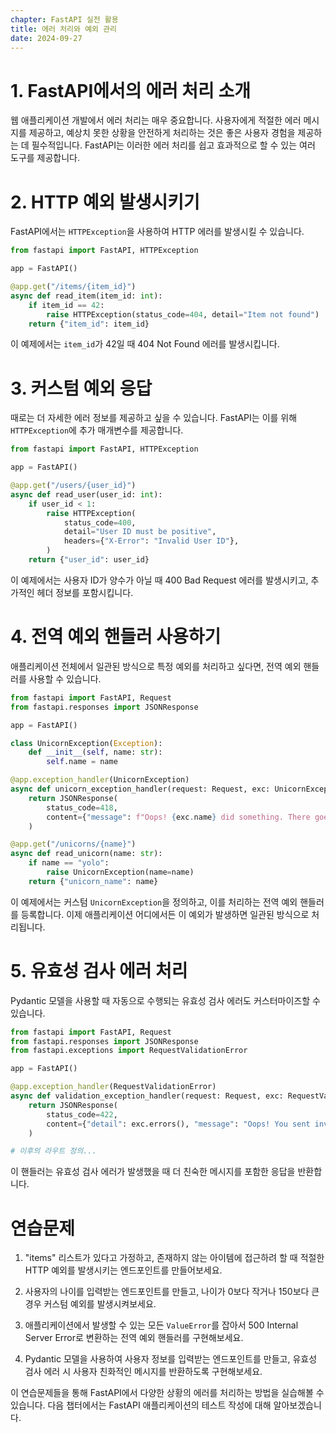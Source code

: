 ```yaml
---
chapter: FastAPI 실전 활용
title: 에러 처리와 예외 관리
date: 2024-09-27
---
```


# 1. FastAPI에서의 에러 처리 소개

웹 애플리케이션 개발에서 에러 처리는 매우 중요합니다. 사용자에게 적절한 에러 메시지를 제공하고, 예상치 못한 상황을 안전하게 처리하는 것은 좋은 사용자 경험을 제공하는 데 필수적입니다. FastAPI는 이러한 에러 처리를 쉽고 효과적으로 할 수 있는 여러 도구를 제공합니다.

# 2. HTTP 예외 발생시키기

FastAPI에서는 `HTTPException`을 사용하여 HTTP 에러를 발생시킬 수 있습니다.

```python
from fastapi import FastAPI, HTTPException

app = FastAPI()

@app.get("/items/{item_id}")
async def read_item(item_id: int):
    if item_id == 42:
        raise HTTPException(status_code=404, detail="Item not found")
    return {"item_id": item_id}
```

이 예제에서는 `item_id`가 42일 때 404 Not Found 에러를 발생시킵니다.

# 3. 커스텀 예외 응답

때로는 더 자세한 에러 정보를 제공하고 싶을 수 있습니다. FastAPI는 이를 위해 `HTTPException`에 추가 매개변수를 제공합니다.

```python
from fastapi import FastAPI, HTTPException

app = FastAPI()

@app.get("/users/{user_id}")
async def read_user(user_id: int):
    if user_id < 1:
        raise HTTPException(
            status_code=400,
            detail="User ID must be positive",
            headers={"X-Error": "Invalid User ID"},
        )
    return {"user_id": user_id}
```

이 예제에서는 사용자 ID가 양수가 아닐 때 400 Bad Request 에러를 발생시키고, 추가적인 헤더 정보를 포함시킵니다.

# 4. 전역 예외 핸들러 사용하기

애플리케이션 전체에서 일관된 방식으로 특정 예외를 처리하고 싶다면, 전역 예외 핸들러를 사용할 수 있습니다.

```python
from fastapi import FastAPI, Request
from fastapi.responses import JSONResponse

app = FastAPI()

class UnicornException(Exception):
    def __init__(self, name: str):
        self.name = name

@app.exception_handler(UnicornException)
async def unicorn_exception_handler(request: Request, exc: UnicornException):
    return JSONResponse(
        status_code=418,
        content={"message": f"Oops! {exc.name} did something. There goes a rainbow..."},
    )

@app.get("/unicorns/{name}")
async def read_unicorn(name: str):
    if name == "yolo":
        raise UnicornException(name=name)
    return {"unicorn_name": name}
```

이 예제에서는 커스텀 `UnicornException`을 정의하고, 이를 처리하는 전역 예외 핸들러를 등록합니다. 이제 애플리케이션 어디에서든 이 예외가 발생하면 일관된 방식으로 처리됩니다.

# 5. 유효성 검사 에러 처리

Pydantic 모델을 사용할 때 자동으로 수행되는 유효성 검사 에러도 커스터마이즈할 수 있습니다.

```python
from fastapi import FastAPI, Request
from fastapi.responses import JSONResponse
from fastapi.exceptions import RequestValidationError

app = FastAPI()

@app.exception_handler(RequestValidationError)
async def validation_exception_handler(request: Request, exc: RequestValidationError):
    return JSONResponse(
        status_code=422,
        content={"detail": exc.errors(), "message": "Oops! You sent invalid data."},
    )

# 이후의 라우트 정의...
```

이 핸들러는 유효성 검사 에러가 발생했을 때 더 친숙한 메시지를 포함한 응답을 반환합니다.

# 연습문제

1. "items" 리스트가 있다고 가정하고, 존재하지 않는 아이템에 접근하려 할 때 적절한 HTTP 예외를 발생시키는 엔드포인트를 만들어보세요.

2. 사용자의 나이를 입력받는 엔드포인트를 만들고, 나이가 0보다 작거나 150보다 큰 경우 커스텀 예외를 발생시켜보세요.

3. 애플리케이션에서 발생할 수 있는 모든 `ValueError`를 잡아서 500 Internal Server Error로 변환하는 전역 예외 핸들러를 구현해보세요.

4. Pydantic 모델을 사용하여 사용자 정보를 입력받는 엔드포인트를 만들고, 유효성 검사 에러 시 사용자 친화적인 메시지를 반환하도록 구현해보세요.

이 연습문제들을 통해 FastAPI에서 다양한 상황의 에러를 처리하는 방법을 실습해볼 수 있습니다. 다음 챕터에서는 FastAPI 애플리케이션의 테스트 작성에 대해 알아보겠습니다.
